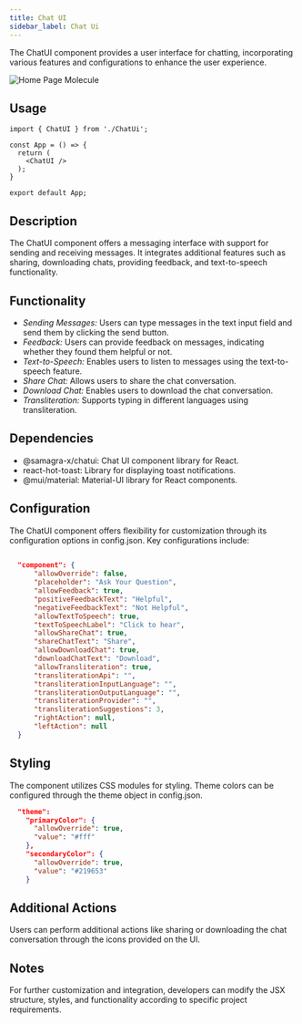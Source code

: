 ```yaml
---
title: Chat UI
sidebar_label: Chat Ui
---
```


<head>
  <title> Chat Ui </title>
  <meta name="description" content="your meta content goes here" />
</head>

The ChatUI component provides a user interface for chatting, incorporating various features and configurations to enhance the user experience.

<img src= "/img/molecules/chatui.png" alt="Home Page Molecule" />

## Usage

```tsx
import { ChatUI } from './ChatUi';

const App = () => {
  return (
    <ChatUI />
  );
}

export default App;

```

## Description

 The ChatUI component offers a messaging interface with support for sending and receiving messages. It integrates additional features such as sharing, downloading chats, providing feedback, and text-to-speech functionality.

## Functionality

- *Sending Messages:* Users can type messages in the text input field and send them by clicking the send button.
- *Feedback:* Users can provide feedback on messages, indicating whether they found them helpful or not.
- *Text-to-Speech:* Enables users to listen to messages using the text-to-speech feature.
- *Share Chat:* Allows users to share the chat conversation.
- *Download Chat:* Enables users to download the chat conversation.
- *Transliteration:* Supports typing in different languages using transliteration.

## Dependencies

- @samagra-x/chatui: Chat UI component library for React.
- react-hot-toast: Library for displaying toast notifications.
- @mui/material: Material-UI library for React components.


## Configuration

The ChatUI component offers flexibility for customization through its configuration options in config.json. Key configurations include:

 
```json
 
  "component": {
      "allowOverride": false,
      "placeholder": "Ask Your Question",
      "allowFeedback": true,
      "positiveFeedbackText": "Helpful",
      "negativeFeedbackText": "Not Helpful",
      "allowTextToSpeech": true,
      "textToSpeechLabel": "Click to hear",
      "allowShareChat": true,
      "shareChatText": "Share",
      "allowDownloadChat": true,
      "downloadChatText": "Download",
      "allowTransliteration": true,
      "transliterationApi": "",
      "transliterationInputLanguage": "",
      "transliterationOutputLanguage": "",
      "transliterationProvider": "",
      "transliterationSuggestions": 3,
      "rightAction": null,
      "leftAction": null
  }
```

## Styling

The component utilizes CSS modules for styling. Theme colors can be configured through the theme object in config.json.
```json
  "theme": 
    "primaryColor": {
      "allowOverride": true,
      "value": "#fff"
    },
    "secondaryColor": {
      "allowOverride": true,
      "value": "#219653"
    }
  ```
## Additional Actions

Users can perform additional actions like sharing or downloading the chat conversation through the icons provided on the UI.

## Notes

For further customization and integration, developers can modify the JSX structure, styles, and functionality according to specific project requirements.